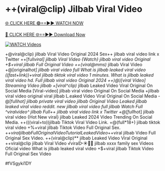 # ++(viral@clip) Jilbab Viral Video


[🌐 CLICK HERE 🟢==►► WATCH NOW](https://gitload.pages.dev/)

[🔴 CLICK HERE 🌐==►► Download Now](https://gitload.pages.dev/)

[![WATCH Videos](https://i.imgur.com/dJHk4Zq.gif)](https://gitload.pages.dev/)

























+@viral@clip) jilbab Viral Video Original 2024
Sex++ jilbab viral video link x Twitter
++[full*viral] jilbab Viral Video {Watch} jilbab viral video Original +$+viral jilbab Full Original Video ++{viral@mms)* jilbab Viral Video +@[original*hot] jilbab viral video full What is jilbab leaked viral video
((fast+link))+viral jilbab tiktok viral video 1 minutes.
What is jilbab leaked viral video hd. Full jilbab viral video Original 2024 ++)@)[viral Video] Streaming Video jilbab +[viral^clip)* jilbab Leaked Video Viral Original On Social Media [Viral-video] jilbab viral video Original On Social Media +jilbab viral video original viral jilbab L.eaked Video Viral Original On Social Media -@[full*hot] jilbab private viral video jilbab
Original Video Leaked jilbab leaked viral video reddit. new jilbab viral video full jilbab
Watch Full ^viralvideo^ jilbab
Full++ jilbab viral video link x Twitter
+@[full*hot] jilbab viral video
{Hot New viral} jilbab Leaked 2024 Video Trending On Social Media.
++(((viral+to))jilbab Tiktok Viral Video Link. +@(full*18+) jilbab tiktok viral video
+%+viral jilbab Tiktok Video Full Original Sex. +$+viral jilbab Full Original Video Tutorial Leaked Video
+$+viral jilbab Video Full Original Sex Video. ++(viral@clip)** jilbab Leaked Video Viral Original ++viral@clip jilbab Viral Video
️√viral▷☀️👄💥 jilbab xxxx family sex Videos Oficial
video What is jilbab leaked viral video
+$+viral jilbab Tiktok Video Full Original Sex Video


#fVSgyki1DY
